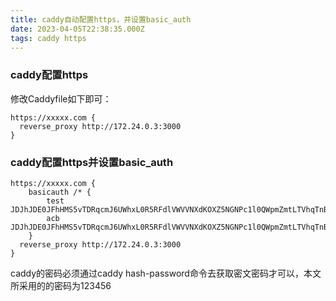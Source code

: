 ```yaml
---
title: caddy自动配置https，并设置basic_auth
date: 2023-04-05T22:38:35.000Z
tags: caddy https
---
```

### caddy配置https

修改Caddyfile如下即可：

```
https://xxxxx.com {
  reverse_proxy http://172.24.0.3:3000
}
```



### caddy配置https并设置basic_auth

```
https://xxxxx.com {
    basicauth /* {
        test JDJhJDE0JFhHMS5vTDRqcmJ6UWhxL0R5RFdlVWVVNXdKOXZ5NGNPc1l0QWpmZmtLTVhqTnBVS0o5RkQu
        acb JDJhJDE0JFhHMS5vTDRqcmJ6UWhxL0R5RFdlVWVVNXdKOXZ5NGNPc1l0QWpmZmtLTVhqTnBVS0o5RkQu
    }
  reverse_proxy http://172.24.0.3:3000
}
```

caddy的密码必须通过caddy  hash-password命令去获取密文密码才可以，本文所采用的的密码为123456
